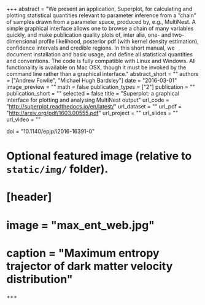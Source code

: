 +++
abstract = "We present an application, Superplot, for calculating and plotting statistical quantities relevant to parameter inference from a “chain” of samples drawn from a parameter space, produced by, e.g., MultiNest. A simple graphical interface allows one to browse a chain of many variables quickly, and make publication quality plots of, inter alia, one- and two-dimensional profile likelihood, posterior pdf (with kernel density estimation), confidence intervals and credible regions. In this short manual, we document installation and basic usage, and define all statistical quantities and conventions. The code is fully compatible with Linux and Windows. All functionality is available on Mac OSX, though it must be invoked by the command line rather than a graphical interface."
abstract_short = ""
authors = ["Andrew Fowlie", "Michael Hugh Bardsley"]
date = "2016-03-01"
image_preview = ""
math = false
publication_types = ["2"]
publication = ""
publication_short = ""
selected = false
title = "Superplot: a graphical interface for plotting and analysing MultiNest output"
url_code = "http://superplot.readthedocs.io/en/latest/"
url_dataset = ""
url_pdf = "http://arxiv.org/pdf/1603.00555.pdf"
url_project = ""
url_slides = ""
url_video = ""

doi = "10.1140/epjp/i2016-16391-0"

# Optional featured image (relative to `static/img/` folder).
# [header]
#   image = "max_ent_web.jpg"
#   caption = "Maximum entropy trajector of dark matter velocity distribution"

+++
